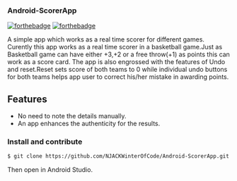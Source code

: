 ### Android-ScorerApp
[![forthebadge](https://forthebadge.com/images/badges/built-for-android.svg)](http://forthebadge.com)
[![forthebadge](https://forthebadge.com/images/badges/made-with-java.svg)](http://forthebadge.com)


A simple app which works as a real time scorer for different games.
Curently this app works as a real time scorer in a basketball game.Just as Basketball game can have either +3,+2 or a free throw(+1) as points this can work as a score card.
The app is also engrossed with the features of Undo and reset.Reset sets score of both teams to 0 while individual undo buttons for both teams helps app user to correct his/her mistake in awarding points.

## Features
* No need to note the details manually.
* An app enhances the authenticity for the results.

<!---### Download the app  --->

<!---You can download by clicking [here](https://github.com/NJACKWinterOfCode/WhatsApp-Direct-Message/raw/master/apk/WhatsApp_Direct_Message.apk) :-) --->

### Install and contribute

```sh
$ git clone https://github.com/NJACKWinterOfCode/Android-ScorerApp.git
```
Then open in Android Studio.
